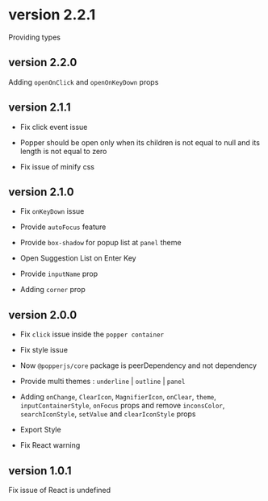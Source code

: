 # version 2.2.1

Providing types

## version 2.2.0

Adding `openOnClick` and `openOnKeyDown` props

## version 2.1.1

- Fix click event issue

- Popper should be open only when its children is not equal to null and its length is not equal to zero

- Fix issue of minify css

## version 2.1.0

- Fix `onKeyDown` issue

- Provide `autoFocus` feature

- Provide `box-shadow` for popup list at `panel` theme

- Open Suggestion List on Enter Key

- Provide `inputName` prop

- Adding `corner` prop

## version 2.0.0

- Fix `click` issue inside the `popper container`

- Fix style issue

- Now `@popperjs/core` package is peerDependency and not dependency

- Provide multi themes : `underline` | `outline` | `panel`

- Adding `onChange`, `ClearIcon`, `MagnifierIcon`, `onClear`, `theme`, `inputContainerStyle`, `onFocus` props and remove `inconsColor`, `searchIconStyle`, `setValue` and `clearIconStyle` props

- Export Style

- Fix React warning

## version 1.0.1

Fix issue of React is undefined
